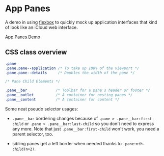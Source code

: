 # App Panes

A demo in using  [flexbox](https://developer.mozilla.org/en-US/docs/Web/CSS/CSS_Flexible_Box_Layout) to quickly mock up application interfaces that kind of look like an iCloud web interface.

[App Panes Demo](https://raw.githubusercontent.com/jyunderwood/app-panes-css/master/screenshot.png)

## CSS class overview

```css
.pane
.pane.pane--application /* To take up 100% of the viewport */
.pane.pane--details     /* Doubles the width of the pane */

/* Pane Child Elements */

.pane__bar             /* Toolbar for a pane's header or footer */
.pane__outlet          /* A container for nesting panes */
.pane__content         /* A container for content */
```

Some neat pseudo selector usages:

- `.pane__bar` bordering changes because of `.pane > .pane__bar:first-child` or `.pane > .pane__bar:last-child` so you don't need to express any more. Note that just `.pane__bar:first-child` won't work, you need a parent selector, too.

- sibling panes get a left border when needed thanks to `.pane:nth-child(n+2)`.
